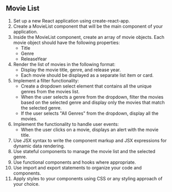 ## Movie List

1.	Set up a new React application using create-react-app.
2.	Create a MovieList component that will be the main component of your application.
3.	Inside the MovieList component, create an array of movie objects. Each movie object should have the following properties:
    - Title
    - Genre
    - ReleaseYear
4.	Render the list of movies in the following format:
    - Display the movie title, genre, and release year.
    - Each movie should be displayed as a separate list item or card.
5.	Implement a filter functionality:
    - Create a dropdown select element that contains all the unique genres from the movies list.
    - When the user selects a genre from the dropdown, filter the movies based on the selected genre and display only the movies that match the selected genre.
    - If the user selects "All Genres" from the dropdown, display all the movies.
6.	Implement the functionality to handle user events:
    - When the user clicks on a movie, displays an alert with the movie title.
7.	Use JSX syntax to write the component markup and JSX expressions for dynamic data rendering.
8.	Use stateful components to manage the movie list and the selected genre.
9.	Use functional components and hooks where appropriate.
10.	Use import and export statements to organize your code and components.
11.	Apply styles to your components using CSS or any styling approach of your choice.
